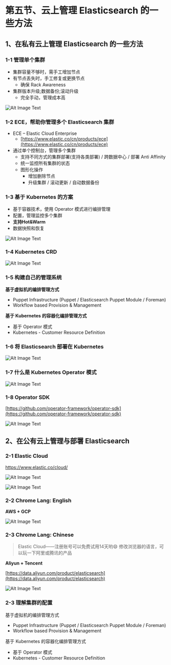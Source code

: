 # **第五节、云上管理 Elasticsearch 的一些方法**

## **1、在私有云上管理 Elasticsearch 的一些方法**

### **1-1 管理单个集群**

* 集群容量不够时，需手工增加节点
* 有节点丢失时，手工修复或更换节点
	* 确保 Rack Awareness
* 集群版本升级;数据备份;滚动升级
	* 完全手动，管理成本高

![Alt Image Text](../images/chap9_5_1.png "Body image")

### **1-2 ECE，帮助你管理多个 Elasticsearch 集群**

* ECE – Elastic Cloud Enterprise
	* [https://www.elastic.co/cn/products/ece](https://www.elastic.co/cn/products/ece)
* 通过单个控制台，管理多个集群
	* 支持不同方式的集群部署(支持各类部署) / 跨数据中心 / 部署 Anti Affinity
	* 统一监控所有集群的状态
	* 图形化操作
		* 增加删除节点
		* 升级集群 / 滚动更新 / 自动数据备份

### **1-3 基于 Kubernetes 的方案**

* 基于容器技术，使用 Operator 模式进行编排管理
* 配置，管理监控多个集群
* **支持Hot&Warm**
* 数据快照和恢复

![Alt Image Text](../images/chap9_5_2.png "Body image")

### **1-4 Kubernetes CRD**

![Alt Image Text](../images/chap9_5_3.png "Body image")

### **1-5 构建自己的管理系统**

**基于虚拟机的编排管理方式**

* Puppet Infrastructure (Puppet / Elasticsearch Puppet Module / Foreman)
* Workflow based Provision & Management


**基于 Kubernetes 的容器化编排管理方式**

* 基于 Operator 模式
* Kubernetes - Customer Resource Definition

### **1-6 将 Elasticsearch 部署在 Kubernetes**

![Alt Image Text](../images/chap9_5_4.png "Body image")

### **1-7 什么是 Kubernetes Operator 模式**

![Alt Image Text](../images/chap9_5_5.png "Body image")

### **1-8 Operator SDK**

[https://github.com/operator-framework/operator-sdk](https://github.com/operator-framework/operator-sdk)

![Alt Image Text](../images/chap9_5_6.png "Body image")

## **2、在公有云上管理与部署 Elasticsearch**

### **2-1 Elastic Cloud**

https://www.elastic.co/cloud/

![Alt Image Text](../images/chap9_5_7.png "Body image")

![Alt Image Text](../images/chap9_5_8.png "Body image")

### **2-2 Chrome Lang: English**

**AWS + GCP**

![Alt Image Text](../images/chap9_5_9.png "Body image")

### **2-3 Chrome Lang: Chinese**

> Elastic Cloud——注册账号可以免费试用14天哟😄
修改浏览器的语言，可以玩一下阿里或腾讯的产品

**Aliyun + Tencent**

[https://data.aliyun.com/product/elasticsearch](https://data.aliyun.com/product/elasticsearch)

![Alt Image Text](../images/chap9_5_10.png "Body image")

### **2-3 理解集群的配置**

基于虚拟机的编排管理方式

*  Puppet Infrastructure (Puppet / Elasticsearch Puppet Module / Foreman)
*  Workflow based Provision & Management


基于 Kubernetes 的容器化编排管理方式

* 基于 Operator 模式
* Kubernetes - Customer Resource Definition